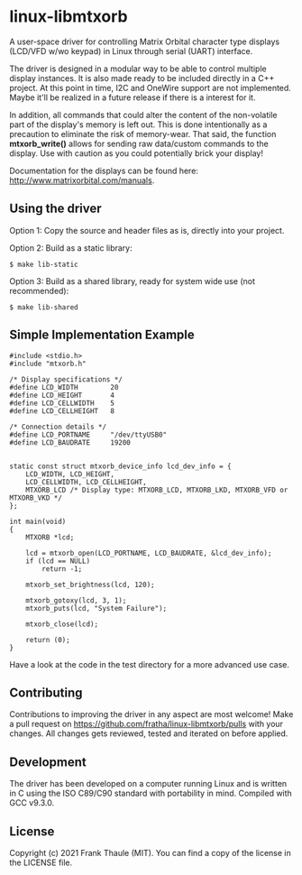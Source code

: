 # linux-libmtxorb

A user-space driver for controlling Matrix Orbital character type displays (LCD/VFD w/wo keypad) in Linux through serial (UART) interface.

The driver is designed in a modular way to be able to control multiple display instances. It is also made ready to be included directly in a C++ project.
At this point in time, I2C and OneWire support are not implemented. Maybe it'll be realized in a future release if there is a interest for it.

In addition, all commands that could alter the content of the non-volatile part of the display's memory is left out. This is done intentionally as a precaution to eliminate the risk of memory-wear. That said, the function **mtxorb_write()** allows for sending raw data/custom commands to the display. Use with caution as you could potentially brick your display!

Documentation for the displays can be found here: http://www.matrixorbital.com/manuals.

## Using the driver

Option 1: Copy the source and header files as is, directly into your project.

Option 2: Build as a static library:
```
$ make lib-static
```
Option 3: Build as a shared library, ready for system wide use (not recommended):
```
$ make lib-shared
```

## Simple Implementation Example

```
#include <stdio.h>
#include "mtxorb.h"

/* Display specifications */
#define LCD_WIDTH        20
#define LCD_HEIGHT       4
#define LCD_CELLWIDTH    5
#define LCD_CELLHEIGHT   8

/* Connection details */
#define LCD_PORTNAME     "/dev/ttyUSB0"
#define LCD_BAUDRATE     19200


static const struct mtxorb_device_info lcd_dev_info = {
    LCD_WIDTH, LCD_HEIGHT,
    LCD_CELLWIDTH, LCD_CELLHEIGHT,
    MTXORB_LCD /* Display type: MTXORB_LCD, MTXORB_LKD, MTXORB_VFD or MTXORB_VKD */
};

int main(void)
{
    MTXORB *lcd;

    lcd = mtxorb_open(LCD_PORTNAME, LCD_BAUDRATE, &lcd_dev_info);
    if (lcd == NULL)
        return -1;

    mtxorb_set_brightness(lcd, 120);

    mtxorb_gotoxy(lcd, 3, 1);
    mtxorb_puts(lcd, "System Failure");

    mtxorb_close(lcd);

    return (0);
}
```
Have a look at the code in the test directory for a more advanced use case.

## Contributing

Contributions to improving the driver in any aspect are most welcome! Make a pull request on https://github.com/fratha/linux-libmtxorb/pulls with your changes. All changes gets reviewed, tested and iterated on before applied.

## Development

The driver has been developed on a computer running Linux and is written in C using the ISO C89/C90 standard with portability in mind. Compiled with GCC v9.3.0.

## License

Copyright (c) 2021 Frank Thaule (MIT). You can find a copy of the license in the LICENSE file.
